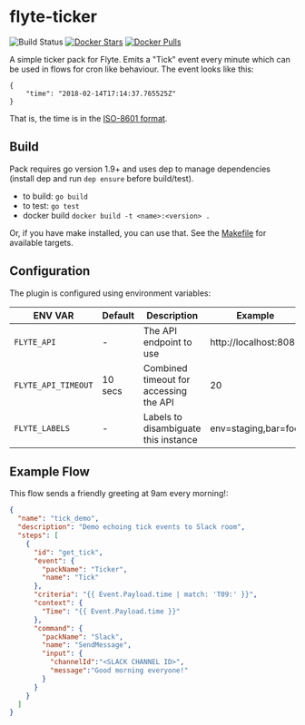# flyte-ticker

![Build Status](https://travis-ci.org/ExpediaGroup/flyte-ticker.svg?branch=master)
[![Docker Stars](https://img.shields.io/docker/stars/hotelsdotcom/flyte-ticker.svg)](https://hub.docker.com/r/hotelsdotcom/flyte-ticker)
[![Docker Pulls](https://img.shields.io/docker/pulls/hotelsdotcom/flyte-ticker.svg)](https://hub.docker.com/r/hotelsdotcom/flyte-ticker)

A simple ticker pack for Flyte. Emits a "Tick" event every minute which can be
used in flows for cron like behaviour. The event looks like this:

    {
        "time": "2018-02-14T17:14:37.765525Z"
    }

That is, the time is in the [ISO-8601 format](https://en.wikipedia.org/wiki/ISO_8601).

## Build

Pack requires go version 1.9+ and uses dep to manage dependencies (install dep
and run `dep ensure` before build/test).

- to build: `go build`
- to test: `go test`
- docker build `docker build -t <name>:<version> .`

Or, if you have make installed, you can use that. See the [Makefile](Makefile)
for available targets.

## Configuration

The plugin is configured using environment variables:

ENV VAR                          | Default  |  Description                               | Example               
 ------------------------------- |  ------- |  ----------------------------------------- |  ---------------------
`FLYTE_API`                      | -        | The API endpoint to use                    | http://localhost:8080
`FLYTE_API_TIMEOUT`              | 10 secs  | Combined timeout for accessing the API     | 20
`FLYTE_LABELS`                   | -        | Labels to disambiguate this instance       | env=staging,bar=foo


## Example Flow

This flow sends a friendly greeting at 9am every morning!:
```json
{
  "name": "tick_demo",
  "description": "Demo echoing tick events to Slack room",
  "steps": [
    {
      "id": "get_tick",
      "event": {
        "packName": "Ticker",
        "name": "Tick"
      },
      "criteria": "{{ Event.Payload.time | match: 'T09:' }}",
      "context": {
        "Time": "{{ Event.Payload.time }}"
      },
      "command": {
        "packName": "Slack",
        "name": "SendMessage",
        "input": {
          "channelId":"<SLACK CHANNEL ID>",
          "message":"Good morning everyone!"
        }
      }
    }
  ]
}
```
